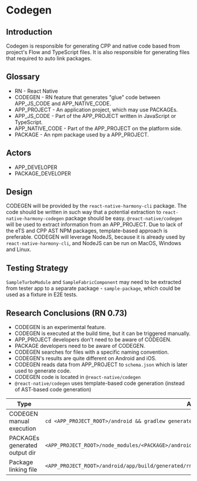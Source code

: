 # Codegen

## Introduction
Codegen is responsible for generating CPP and native code based from project's Flow and TypeScript files. It is also responsible for generating files that required to auto link packages.

## Glossary
- RN - React Native
- CODEGEN - RN feature that generates "glue" code between APP_JS_CODE and APP_NATIVE_CODE.
- APP_PROJECT - An application project, which may use PACKAGEs.
- APP_JS_CODE - Part of the APP_PROJECT written in JavaScript or TypeScript.
- APP_NATIVE_CODE - Part of the APP_PROJECT on the platform side.
- PACKAGE - An npm package used by a APP_PROJECT.

## Actors
- APP_DEVELOPER
- PACKAGE_DEVELOPER

## Design
CODEGEN will be provided by the `react-native-harmony-cli` package. The code should be written in such way that a potential extraction to `react-native-harmony-codegen` package should be easy. `@react-native/codegen` will be used to extract information from an APP_PROJECT. Due to lack of the eTS and CPP AST NPM packages, template-based approach is preferable. CODEGEN will leverage NodeJS, because it is already used by `react-native-harmony-cli`, and NodeJS can be run on MacOS, Windows and Linux.

## Testing Strategy
`SampleTurboModule` and `SampleFabricComponent` may need to be extracted from tester app to a separate package - `sample-package`, which could be used as a fixture in E2E tests.

## Research Conclusions (RN 0.73)

- CODEGEN is an experimental feature.
- CODEGEN is executed at the build time, but it can be triggered manually.
- APP_PROJECT developers don't need to be aware of CODEGEN.
- PACKAGE developers need to be aware of CODEGEN.
- CODEGEN searches for files with a specific naming convention.
- CODEGEN's results are quite different on Android and iOS.
- CODEGEN reads data from APP_PROJECT to `schema.json` which is later used to generate code.
- CODEGEN code is located in `@react-native/codegen`
- `@react-native/codegen` uses template-based code generation (instead of AST-based code generation)


| Type                          | Android                                                                                                  | iOS                                                                                                          | Harmony (suggestion)                                                         |
| ----------------------------- | -------------------------------------------------------------------------------------------------------- | ------------------------------------------------------------------------------------------------------------ | ---------------------------------------------------------------------------- |
| CODEGEN manual execution      | `cd <APP_PROJECT_ROOT>/android && gradlew generateCodegenArtifactsFromSchema`                            | `<APP_PROJECT_ROOT>/node_modules/react-native/scripts/generate-codegen-artifacts.js`                         | `react-native codegen-harmony`                                               |
| PACKAGEs generated output dir | `<APP_PROJECT_ROOT>/node_modules/<PACKAGE>/android/build/generated/source/codegen`                       | `<USER_SPECIFIED_OUTPUT>/build/generated/ios`                                                                | `<APP_PROJECT_ROOT>/harmony/entry/src/main/ets/codegen`                      |
| Package linking file          | `<APP_PROJECT_ROOT>/android/app/build/generated/rncli/src/main/java/com/facebook/react/PackageList.java` | `<APP_PROJECT_ROOT>/ios/Pods/Headers/Private/React-RCTFabric/React/RCTThirdPartyFabricComponentsProvider.h`? | `<APP_PROJECT_ROOT>/harmony/entry/src/main/ets/codegen/RNPackagesFactory.ts` |

